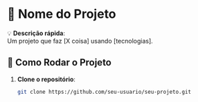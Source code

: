 # 📌 Nome do Projeto  

💡 **Descrição rápida**:  
Um projeto que faz [X coisa] usando [tecnologias].  

## 🚀 Como Rodar o Projeto  
1. **Clone o repositório**:  
   ```bash
   git clone https://github.com/seu-usuario/seu-projeto.git

